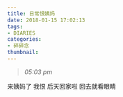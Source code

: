 ```yaml
---
title: 日常恨姨妈
date: 2018-01-15 17:02:13
tags: 
- DIARIES
categories: 
- 碎碎念
thumbnail:
---
```

<!--more-->

>*05:03 pm*

来姨妈了
我恨
后天回家啦
回去就看眼睛


